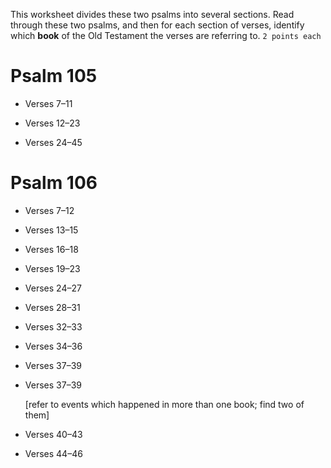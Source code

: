 ---
---

This worksheet divides these two psalms into several sections.
Read through these two psalms, and then for each section of verses,
identify which **book** of the Old Testament the verses are referring to.
`2 points each`

# Psalm 105

* Verses 7–11

* Verses 12–23

* Verses 24–45

# Psalm 106

* Verses 7–12

* Verses 13–15

* Verses 16–18

* Verses 19–23

* Verses 24–27

* Verses 28–31

* Verses 32–33

* Verses 34–36

* Verses 37–39

* Verses 37–39

  [refer to events which happened in more than one book; find two of them]
* Verses 40–43

* Verses 44–46

